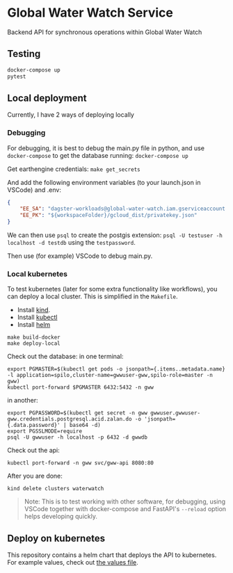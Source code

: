 # Global Water Watch Service
Backend API for synchronous operations within Global Water Watch

## Testing
```bash
docker-compose up
pytest
```

## Local deployment

Currently, I have 2 ways of deploying locally

### Debugging
For debugging, it is best to debug the main.py file in python, and use `docker-compose` to get the database running:
```docker-compose up```

Get earthengine credentials:
```make get_secrets```

And add the following environment variables (to your launch.json in VSCode) and .env:
```json
{
    "EE_SA": "dagster-workloads@global-water-watch.iam.gserviceaccount.com",
    "EE_PK": "${workspaceFolder}/gcloud_dist/privatekey.json"
}
```

We can then use `psql` to create the postgis extension:
```psql -U testuser -h localhost -d testdb```
using the `testpassword`.

Then use (for example) VSCode to debug main.py.

### Local kubernetes

To test kubernetes (later for some extra functionality like workflows), you can deploy a local cluster.
This is simplified in the `Makefile`. 
- Install [kind](https://kind.sigs.k8s.io/).
- Install [kubectl](https://kubernetes.io/docs/tasks/tools/)
- Install [helm](https://helm.sh/)

```
make build-docker
make deploy-local
```

Check out the database:
in one terminal:
```
export PGMASTER=$(kubectl get pods -o jsonpath={.items..metadata.name} -l application=spilo,cluster-name=gwwuser-gww,spilo-role=master -n gww)
kubectl port-forward $PGMASTER 6432:5432 -n gww
```
in another:
```
export PGPASSWORD=$(kubectl get secret -n gww gwwuser.gwwuser-gww.credentials.postgresql.acid.zalan.do -o 'jsonpath={.data.password}' | base64 -d)
export PGSSLMODE=require
psql -U gwwuser -h localhost -p 6432 -d gwwdb
```

Check out the api:
```
kubectl port-forward -n gww svc/gww-api 8080:80
```

After you are done:
```
kind delete clusters waterwatch
```

> Note: This is to test working with other software, for debugging, using VSCode together with
> docker-compose and FastAPI's `--reload` option helps developing quickly.

## Deploy on kubernetes

This repository contains a helm chart that deploys the API to kubernetes.
For example values, check out [the values file](helm/gww-api/values.yaml).
